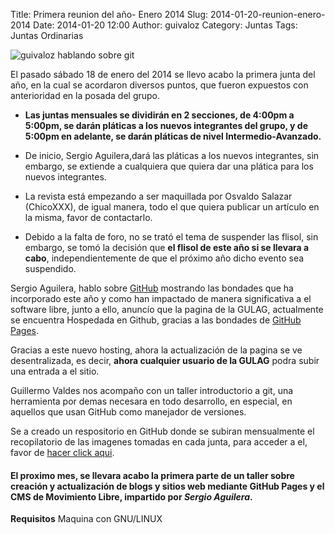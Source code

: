 Title: Primera reunion del año- Enero 2014
Slug: 2014-01-20-reunion-enero-2014
Date: 2014-01-20 12:00
Author: guivaloz
Category: Juntas
Tags: Juntas Ordinarias

<img class="img-fluid" src="{attach}2014-01-20-reunion-enero-2014/guivaloz.jpg" alt="guivaloz hablando sobre git">

El pasado sábado 18 de enero del 2014 se llevo acabo la primera junta del año, en la cual se acordaron diversos puntos, que fueron expuestos con anterioridad en la posada del grupo.

* **Las juntas mensuales se dividirán en 2 secciones, de 4:00pm a 5:00pm, se darán pláticas a los nuevos integrantes del grupo, y de 5:00pm en adelante, se darán pláticas de nivel Intermedio-Avanzado.**

* De inicio, Sergio Aguilera,dará las pláticas a los nuevos integrantes, sin embargo, se extiende a cualquiera que quiera dar una plática para los nuevos integrantes.

* La revista está empezando a ser maquillada por  Osvaldo Salazar (ChicoXXX), de igual manera, todo el que quiera publicar un artículo en la misma, favor de contactarlo.

* Debido a la falta de foro, no se trató el tema de suspender las flisol, sin embargo,  se tomó la decisión que **el flisol de este año si se llevara a cabo**, independientemente de que el próximo año dicho evento sea suspendido.

Sergio Aguilera, hablo sobre [GitHub](http://github.com) mostrando las bondades que ha incorporado este año y como han impactado de manera significativa a el software libre, junto a ello, anuncío que la pagina de la GULAG, actualmente se encuentra Hospedada en Github, gracias a las bondades de [GitHub Pages](http://pages.github.com/).

Gracias a este nuevo hosting, ahora la actualización de la pagina se ve desentralizada, es decir, **ahora cualquier usuario de la GULAG** podra subir una entrada a el sitio.

Guillermo Valdes nos acompaño con un taller introductorio a git, una herramienta por demas necesara en todo desarrollo, en especial, en aquellos que usan GitHub como manejador de versiones.

Se a creado un respositorio en GitHub donde se subiran mensualmente el recopilatorio de las imagenes tomadas en cada junta, para acceder a el, favor de [hacer click aqui](https://github.com/GULAG/Imagenes).

#### El proximo mes, se llevara acabo la primera parte de un taller sobre creación y actualización de blogs y sitios web mediante GitHub Pages y el CMS de Movimiento Libre, impartido por *Sergio Aguilera*.

**Requisitos** Maquina con GNU/LINUX
